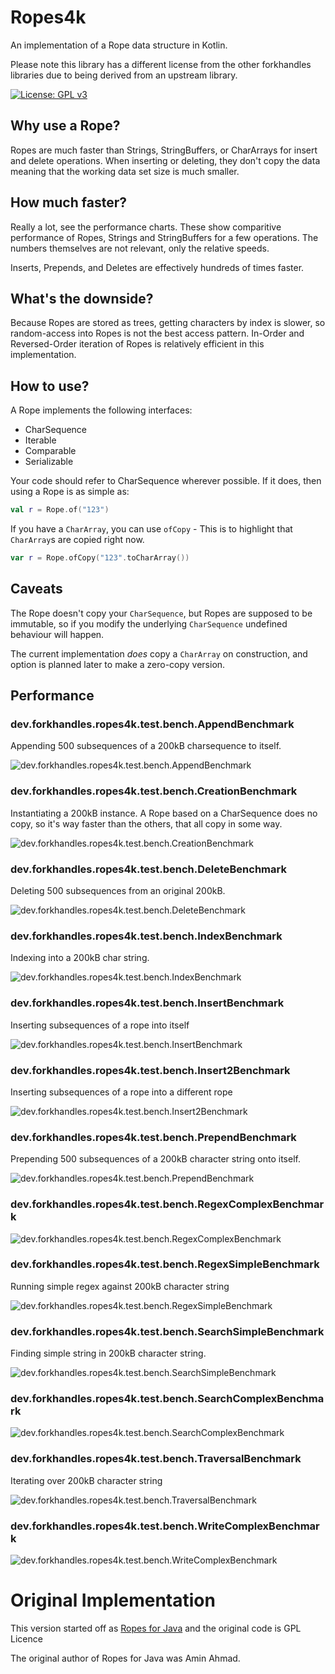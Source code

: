
# Ropes4k

An implementation of a Rope data structure in Kotlin.

Please note this library has a different license from the other forkhandles libraries due to 
being derived from an upstream library.

[![License: GPL v3](https://img.shields.io/badge/License-GPLv3-blue.svg)](https://www.gnu.org/licenses/gpl-3.0)

## Why use a Rope?

Ropes are much faster than Strings, StringBuffers, or CharArrays for insert and delete operations.
When inserting or deleting, they don't copy the data meaning that the working data set size is much smaller.

## How much faster?

Really a lot, see the performance charts. These show comparitive performance
of Ropes, Strings and StringBuffers for a few operations. The numbers themselves
are not relevant, only the relative speeds. 

Inserts, Prepends, and Deletes are effectively hundreds of times faster.

## What's the downside?

Because Ropes are stored as trees, getting characters by index is slower, so random-access into Ropes is not the best access pattern.
In-Order and Reversed-Order iteration of Ropes is relatively efficient in this implementation.

## How to use?

A Rope implements the following interfaces:

 - CharSequence
 - Iterable<Char>
 - Comparable<CharSequence>
 - Serializable

Your code should refer to CharSequence wherever possible. If it does, then using a Rope
is as simple as:

```kotlin
val r = Rope.of("123")
```

If you have a `CharArray`, you can use `ofCopy` - This is to highlight that `CharArray`s are copied right now.

```kotlin
var r = Rope.ofCopy("123".toCharArray())
```


## Caveats

The Rope doesn't copy your `CharSequence`, but Ropes are supposed to be immutable, so if you modify the underlying `CharSequence`
undefined behaviour will happen.

The current implementation *does* copy a `CharArray` on construction, and option is planned later to make a zero-copy version.

## Performance

### dev.forkhandles.ropes4k.test.bench.AppendBenchmark

Appending 500 subsequences of a 200kB charsequence to itself.

![dev.forkhandles.ropes4k.test.bench.AppendBenchmark](graphs/dev.forkhandles.ropes4k.test.bench.AppendBenchmark.png)


### dev.forkhandles.ropes4k.test.bench.CreationBenchmark

Instantiating a 200kB instance. A Rope based on a CharSequence does no copy,
so it's way faster than the others, that all copy in some way.

![dev.forkhandles.ropes4k.test.bench.CreationBenchmark](graphs/dev.forkhandles.ropes4k.test.bench.CreationBenchmark.png)


### dev.forkhandles.ropes4k.test.bench.DeleteBenchmark

Deleting 500 subsequences from an original 200kB.

![dev.forkhandles.ropes4k.test.bench.DeleteBenchmark](graphs/dev.forkhandles.ropes4k.test.bench.DeleteBenchmark.png)


### dev.forkhandles.ropes4k.test.bench.IndexBenchmark

Indexing into a 200kB char string.

![dev.forkhandles.ropes4k.test.bench.IndexBenchmark](graphs/dev.forkhandles.ropes4k.test.bench.IndexBenchmark.png)


### dev.forkhandles.ropes4k.test.bench.InsertBenchmark

Inserting subsequences of a rope into itself

![dev.forkhandles.ropes4k.test.bench.InsertBenchmark](graphs/dev.forkhandles.ropes4k.test.bench.InsertBenchmark.png)


### dev.forkhandles.ropes4k.test.bench.Insert2Benchmark

Inserting subsequences of a rope into a different rope

![dev.forkhandles.ropes4k.test.bench.Insert2Benchmark](graphs/dev.forkhandles.ropes4k.test.bench.Insert2Benchmark.png)


### dev.forkhandles.ropes4k.test.bench.PrependBenchmark

Prepending 500 subsequences of a 200kB character string onto itself.

![dev.forkhandles.ropes4k.test.bench.PrependBenchmark](graphs/dev.forkhandles.ropes4k.test.bench.PrependBenchmark.png)


### dev.forkhandles.ropes4k.test.bench.RegexComplexBenchmark

![dev.forkhandles.ropes4k.test.bench.RegexComplexBenchmark](graphs/dev.forkhandles.ropes4k.test.bench.RegexComplexBenchmark.png)


### dev.forkhandles.ropes4k.test.bench.RegexSimpleBenchmark

Running simple regex against 200kB character string

![dev.forkhandles.ropes4k.test.bench.RegexSimpleBenchmark](graphs/dev.forkhandles.ropes4k.test.bench.RegexSimpleBenchmark.png)


### dev.forkhandles.ropes4k.test.bench.SearchSimpleBenchmark

Finding simple string in 200kB character string.

![dev.forkhandles.ropes4k.test.bench.SearchSimpleBenchmark](graphs/dev.forkhandles.ropes4k.test.bench.SearchSimpleBenchmark.png)


### dev.forkhandles.ropes4k.test.bench.SearchComplexBenchmark
![dev.forkhandles.ropes4k.test.bench.SearchComplexBenchmark](graphs/dev.forkhandles.ropes4k.test.bench.SearchComplexBenchmark.png)



### dev.forkhandles.ropes4k.test.bench.TraversalBenchmark

Iterating over 200kB character string

![dev.forkhandles.ropes4k.test.bench.TraversalBenchmark](graphs/dev.forkhandles.ropes4k.test.bench.TraversalBenchmark.png)



### dev.forkhandles.ropes4k.test.bench.WriteComplexBenchmark
![dev.forkhandles.ropes4k.test.bench.WriteComplexBenchmark](graphs/dev.forkhandles.ropes4k.test.bench.WriteComplexBenchmark.png)



# Original Implementation

This version started off as [Ropes for Java](http://ahmadsoft.org/ropes/release.html) and the original code is GPL Licence

The original author of Ropes for Java was Amin Ahmad.

